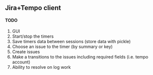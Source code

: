 ## Jira+Tempo client

#### TODO
1. GUI
1. Start/stop the timers
1. Save timers data between sessions (store data with pickle)
1. Choose an issue to the timer (by summary or key)
1. Create issues
1. Make a transitions to the issues including required fields (i.e. tempo account)
1. Ability to resolve on log work